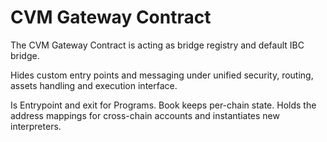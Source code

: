 # CVM Gateway Contract

The CVM Gateway Contract is acting as bridge registry and default IBC bridge.

Hides custom entry points and messaging  under unified security, routing, assets handling and execution interface.

Is Entrypoint and exit for Programs. 
Book keeps per-chain state. Holds the address mappings for cross-chain accounts and instantiates new interpreters.